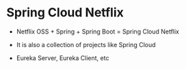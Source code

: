 # Spring Cloud Netflix

- Netflix OSS + Spring + Spring Boot = Spring Cloud Netflix

- It is also a collection of projects like Spring Cloud

* Eureka Server, Eureka Client, etc
